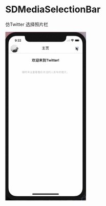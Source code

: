 # SDMediaSelectionBar
仿Twitter 选择照片栏



<img src="https://github.com/SlowDony/SDMediaSelectionBar/blob/master/SDMediaSelectionBar/MediaSelectionBar/SDMediaBar.gif" width="50%" height="50%">
